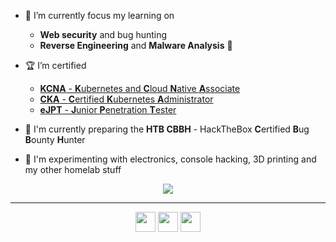 <div id="header" algin="center">
  <img align="center" src="https://readme-typing-svg.demolab.com?font=Roboto&weight=900&duration=3000&pause=500&color=000000&center=true&vCenter=true&random=true&width=435&lines=I'm+an+Open-source+Lover;I'm+a+Cybersecurity+Noob;I'm+a+DevOps+Soldier;I'm+a+Linux+Ninja;I'm+a+CTF+Player;I'm+a+Bad+Developer" alt="" />
</div>

- :pushpin: I’m currently focus my learning on 
  - **Web security** and bug hunting
  - **Reverse Engineering** and **Malware Analysis** :hot_face:

- :trophy: I’m certified
  - [**KCNA** - **K**ubernetes and **C**loud **N**ative **A**ssociate](https://www.credly.com/badges/c9f39185-8ce0-49a9-8149-552a12a427d9/public_url)
  - [**CKA** - **C**ertified **K**ubernetes **A**dministrator](https://www.credly.com/badges/2de10599-780b-4fdc-bb96-010e23e6ab31/public_url)
  - [**eJPT** - **J**unior **P**enetration **T**ester](https://my.ine.com/certificate/d8dfcc2a-8790-4254-a5c8-aa797239a363)

- 🔭 I'm currently preparing the **HTB CBBH** - HackTheBox **C**ertified **B**ug **B**ounty **H**unter

- 🧪 I'm experimenting with electronics, console hacking, 3D printing and my other homelab stuff

<div id="stats" align="center">
  <img align="center" src="https://github-readme-stats.vercel.app/api?username=LucasVanHaaren&show_icons=true&include_all_commits=true&theme=buefy&hide_border=true&locale=en" />
</div>

---

<div id="socials" align="center">
  <a href="https://stackoverflow.com/users/11005559" target="blank"><img height="32" width="32" src="https://cdn.jsdelivr.net/npm/simple-icons@v9/icons/stackoverflow.svg" /></a>
  <a href="https://app.hackthebox.com/profile/185918" target="blank"><img height="32" width="32" src="https://cdn.jsdelivr.net/npm/simple-icons@v9/icons/hackthebox.svg" /></a>
  <a href="https://www.root-me.org/vhash" target="blank"><img height="32" width="32" src="https://cdn.jsdelivr.net/npm/simple-icons@v9/icons/rootme.svg" /></a>
    <!--
  <a href="https://ozint.eu/ozinter/7834/" target="blank"><img align="center" src="https://pbs.twimg.com/profile_images/1556211004782125057/4F1X9ri3_400x400.jpg" alt="185918" width="40" /></a>
  -->
</div>
